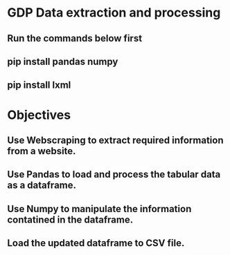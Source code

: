 # GDP Data extraction and processing

## Run the commands below first

## pip install pandas numpy

## pip install lxml

# Objectives

## Use Webscraping to extract required information from a website.

## Use Pandas to load and process the tabular data as a dataframe.

## Use Numpy to manipulate the information contatined in the dataframe.

## Load the updated dataframe to CSV file.
